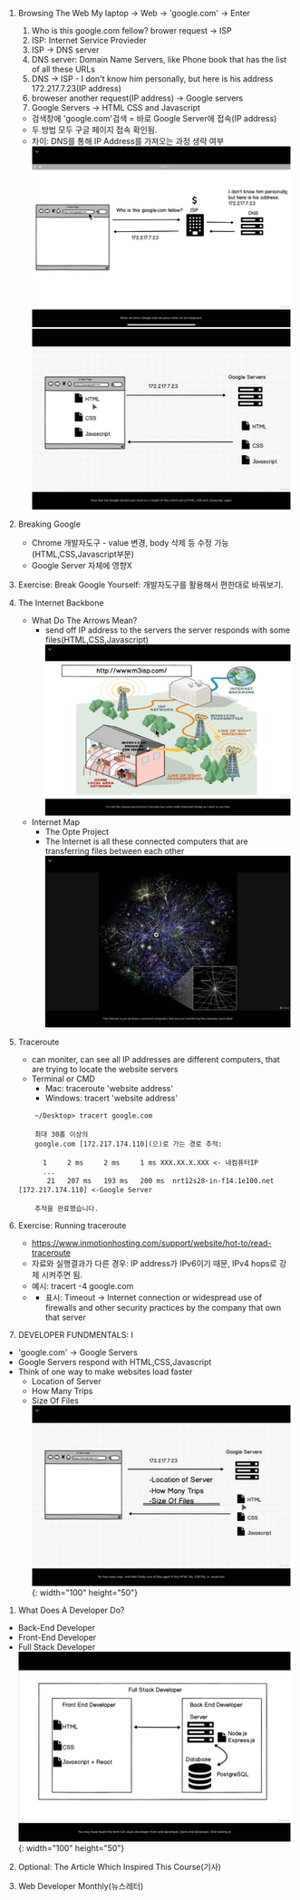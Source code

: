 1. Browsing The Web
    My laptop -> Web -> 'google.com' -> Enter
   1. Who is this google.com fellow? brower request -> ISP
   2. ISP: Internet Service Provieder
   3. ISP -> DNS server
   4. DNS server: Domain Name Servers, like Phone book that has the list of all these URLs
   5. DNS -> ISP - I don't know him personally, but here is his address 172.217.7.23(IP address)
   6. broweser another request(IP address) -> Google servers
   7. Google Servers -> HTML CSS and Javascript
    - 검색창에 'google.com'검색 = 바로 Google Server에 접속(IP address)
    - 두 방법 모두 구글 페이지 접속 확인됨.
    - 차이: DNS를 통해 IP Address를 가져오는 과정 생략 여부
    ![web_browse1](img/KakaoTalk_20210103_224431953.jpg)
    ![web_browse2](img/KakaoTalk_20210103_224431953_01.jpg)

2. Breaking Google
    - Chrome 개발자도구 - value 변경, body 삭제 등 수정 가능(HTML,CSS,Javascript부분)
    - Google Server 자체에 영향X
  
3. Exercise: Break Google Yourself: 개발자도구를 활용해서 편한대로 바꿔보기.

4. The Internet Backbone
    - What Do The Arrows Mean?
      - send off IP address to the servers the server responds with some files(HTML,CSS,Javascript)
    ![Internet_backbone](img/KakaoTalk_20210104_213858892.jpg)
    - Internet Map
      - The Opte Project
      - The Internet is all these connected computers that are transferring files between each other
    ![The_Opte_Project](img/KakaoTalk_20210104_213858892_01.jpg)

5. Traceroute
    - can moniter, can see all IP addresses are different computers, that are trying to locate the website servers
    - Terminal or CMD
      - Mac: traceroute 'website address'
      - Windows: tracert 'website address'
    ``` 
        ~/Desktop> tracert google.com

        최대 30홉 이상의
        google.com [172.217.174.110](으)로 가는 경로 추적:

          1     2 ms     2 ms     1 ms XXX.XX.X.XXX <- 내컴퓨터IP
          ...
           21   207 ms   193 ms   200 ms  nrt12s28-in-f14.1e100.net [172.217.174.110] <-Google Server

        추적을 완료했습니다.
    ```
  
6. Exercise: Running traceroute
   - https://www.inmotionhosting.com/support/website/hot-to/read-traceroute
   - 자료와 실행결과가 다른 경우: IP address가 IPv6이기 때문, IPv4 hops로 강제 시켜주면 됨.
   - 예시: tracert -4 google.com
   - * 표시: Timeout -> Internet connection or widespread use of firewalls and other security practices by the company that own that server 

7.  DEVELOPER FUNDMENTALS: I
  - 'google.com' -> Google Servers 
  - Google Servers respond with HTML,CSS,Javascript
  - Think of one way to make websites load faster 
    - Location of Server
    - How Many Trips
    - Size Of Files
![HowWebSiteFast](img/KakaoTalk_20210106_184152439.jpg){: width="100" height="50"}

1.  What Does A Developer Do?
  - Back-End Developer
  - Front-End Developer
  - Full Stack Developer
  ![Developer](img/KakaoTalk_20210106_184152439_01.jpg){: width="100" height="50"}
  
2. Optional: The Article Which Inspired This Course(기사)
    
3.  Web Developer Monthly(뉴스레터)  